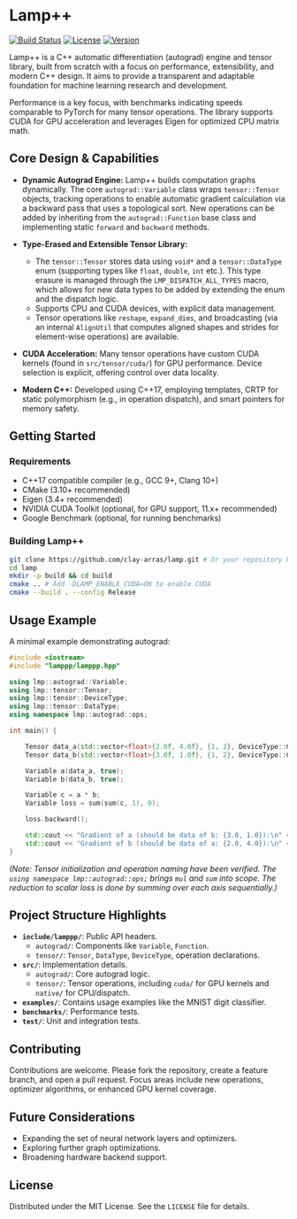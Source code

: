 # Lamp++

[![Build Status](https://img.shields.io/badge/build-passing-brightgreen)](https://github.com/clay-arras/lamp) <!-- Placeholder -->
[![License](https://img.shields.io/badge/license-MIT-blue)](https://github.com/clay-arras/lamp/blob/main/LICENSE) <!-- Placeholder -->
[![Version](https://img.shields.io/badge/version-0.1.0-blue)](https://github.com/clay-arras/lamp) <!-- Placeholder -->

Lamp++ is a C++ automatic differentiation (autograd) engine and tensor library, built from scratch with a focus on performance, extensibility, and modern C++ design. It aims to provide a transparent and adaptable foundation for machine learning research and development.

Performance is a key focus, with benchmarks indicating speeds comparable to PyTorch for many tensor operations. The library supports CUDA for GPU acceleration and leverages Eigen for optimized CPU matrix math.

## Core Design & Capabilities

- **Dynamic Autograd Engine:** Lamp++ builds computation graphs dynamically. The core `autograd::Variable` class wraps `tensor::Tensor` objects, tracking operations to enable automatic gradient calculation via a backward pass that uses a topological sort. New operations can be added by inheriting from the `autograd::Function` base class and implementing static `forward` and `backward` methods.

- **Type-Erased and Extensible Tensor Library:**

  - The `tensor::Tensor` stores data using `void*` and a `tensor::DataType` enum (supporting types like `float`, `double`, `int` etc.). This type erasure is managed through the `LMP_DISPATCH_ALL_TYPES` macro, which allows for new data types to be added by extending the enum and the dispatch logic.
  - Supports CPU and CUDA devices, with explicit data management.
  - Tensor operations like `reshape`, `expand_dims`, and broadcasting (via an internal `AlignUtil` that computes aligned shapes and strides for element-wise operations) are available.

- **CUDA Acceleration:** Many tensor operations have custom CUDA kernels (found in `src/tensor/cuda/`) for GPU performance. Device selection is explicit, offering control over data locality.

- **Modern C++:** Developed using C++17, employing templates, CRTP for static polymorphism (e.g., in operation dispatch), and smart pointers for memory safety.

## Getting Started

### Requirements

- C++17 compatible compiler (e.g., GCC 9+, Clang 10+)
- CMake (3.10+ recommended)
- Eigen (3.4+ recommended)
- NVIDIA CUDA Toolkit (optional, for GPU support, 11.x+ recommended)
- Google Benchmark (optional, for running benchmarks)

### Building Lamp++

```bash
git clone https://github.com/clay-arras/lamp.git # Or your repository URL
cd lamp
mkdir -p build && cd build
cmake .. # Add -DLAMP_ENABLE_CUDA=ON to enable CUDA
cmake --build . --config Release
```

## Usage Example

A minimal example demonstrating autograd:

```cpp
#include <iostream>
#include "lamppp/lamppp.hpp"

using lmp::autograd::Variable;
using lmp::tensor::Tensor;
using lmp::tensor::DeviceType;
using lmp::tensor::DataType;
using namespace lmp::autograd::ops;

int main() {

    Tensor data_a(std::vector<float>{2.0f, 4.0f}, {1, 2}, DeviceType::CUDA, DataType::Float32);
    Tensor data_b(std::vector<float>{3.0f, 1.0f}, {1, 2}, DeviceType::CUDA, DataType::Float32);

    Variable a(data_a, true);
    Variable b(data_b, true);

    Variable c = a * b;
    Variable loss = sum(sum(c, 1), 0);

    loss.backward();

    std::cout << "Gradient of a (should be data of b: {3.0, 1.0}):\n" << a.grad() << std::endl;
    std::cout << "Gradient of b (should be data of a: {2.0, 4.0}):\n" << b.grad() << std::endl;
}
```

_(Note: Tensor initialization and operation naming have been verified. The `using namespace lmp::autograd::ops;` brings `mul` and `sum` into scope. The reduction to scalar loss is done by summing over each axis sequentially.)_

## Project Structure Highlights

- **`include/lamppp/`**: Public API headers.
  - `autograd/`: Components like `Variable`, `Function`.
  - `tensor/`: `Tensor`, `DataType`, `DeviceType`, operation declarations.
- **`src/`**: Implementation details.
  - `autograd/`: Core autograd logic.
  - `tensor/`: Tensor operations, including `cuda/` for GPU kernels and `native/` for CPU/dispatch.
- **`examples/`**: Contains usage examples like the MNIST digit classifier.
- **`benchmarks/`**: Performance tests.
- **`test/`**: Unit and integration tests.

## Contributing

Contributions are welcome. Please fork the repository, create a feature branch, and open a pull request. Focus areas include new operations, optimizer algorithms, or enhanced GPU kernel coverage.

## Future Considerations

- Expanding the set of neural network layers and optimizers.
- Exploring further graph optimizations.
- Broadening hardware backend support.

## License

Distributed under the MIT License. See the `LICENSE` file for details.
